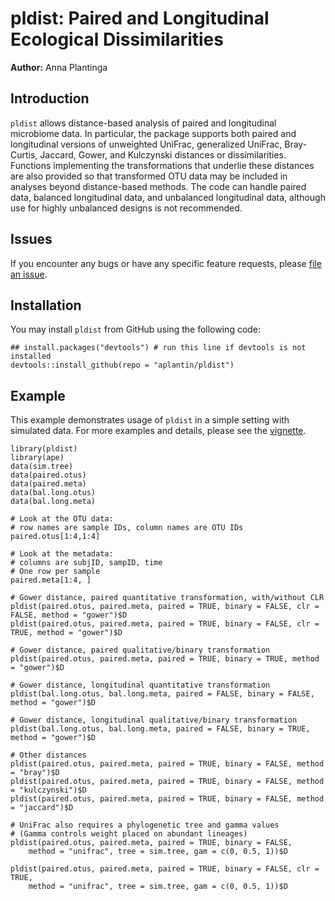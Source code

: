 # pldist: Paired and Longitudinal Ecological Dissimilarities 
**Author:** Anna Plantinga

## Introduction

`pldist` allows distance-based analysis of paired and longitudinal microbiome data. In particular, the package supports both paired and longitudinal versions of unweighted UniFrac, generalized UniFrac, Bray-Curtis, Jaccard, Gower, and Kulczynski distances or dissimilarities. Functions implementing the transformations that underlie these distances are also provided so that transformed OTU data may be included in analyses beyond distance-based methods. The code can handle paired data, balanced longitudinal data, and unbalanced longitudinal data, although use for highly unbalanced designs is not recommended.

## Issues

If you encounter any bugs or have any specific feature requests, please [file an issue](https://github.com/aplantin/pldist/issues). 

## Installation 

You may install `pldist` from GitHub using the following code: 

```{r install} 
## install.packages("devtools") # run this line if devtools is not installed
devtools::install_github(repo = "aplantin/pldist")
```

## Example

This example demonstrates usage of `pldist` in a simple setting with simulated data. For more examples and details, please see the [vignette](https://github.com/aplantin/pldist/blob/master/vignettes/introduction.Rmd). 

```{r example} 
library(pldist)
library(ape) 
data(sim.tree)
data(paired.otus)
data(paired.meta)
data(bal.long.otus) 
data(bal.long.meta) 

# Look at the OTU data: 
# row names are sample IDs, column names are OTU IDs 
paired.otus[1:4,1:4] 

# Look at the metadata: 
# columns are subjID, sampID, time 
# One row per sample 
paired.meta[1:4, ]

# Gower distance, paired quantitative transformation, with/without CLR 
pldist(paired.otus, paired.meta, paired = TRUE, binary = FALSE, clr = FALSE, method = "gower")$D
pldist(paired.otus, paired.meta, paired = TRUE, binary = FALSE, clr = TRUE, method = "gower")$D

# Gower distance, paired qualitative/binary transformation 
pldist(paired.otus, paired.meta, paired = TRUE, binary = TRUE, method = "gower")$D

# Gower distance, longitudinal quantitative transformation 
pldist(bal.long.otus, bal.long.meta, paired = FALSE, binary = FALSE, method = "gower")$D

# Gower distance, longitudinal qualitative/binary transformation 
pldist(bal.long.otus, bal.long.meta, paired = FALSE, binary = TRUE, method = "gower")$D

# Other distances 
pldist(paired.otus, paired.meta, paired = TRUE, binary = FALSE, method = "bray")$D
pldist(paired.otus, paired.meta, paired = TRUE, binary = FALSE, method = "kulczynski")$D
pldist(paired.otus, paired.meta, paired = TRUE, binary = FALSE, method = "jaccard")$D

# UniFrac also requires a phylogenetic tree and gamma values 
# (Gamma controls weight placed on abundant lineages) 
pldist(paired.otus, paired.meta, paired = TRUE, binary = FALSE, 
    method = "unifrac", tree = sim.tree, gam = c(0, 0.5, 1))$D 
    
pldist(paired.otus, paired.meta, paired = TRUE, binary = FALSE, clr = TRUE, 
    method = "unifrac", tree = sim.tree, gam = c(0, 0.5, 1))$D 
``` 

